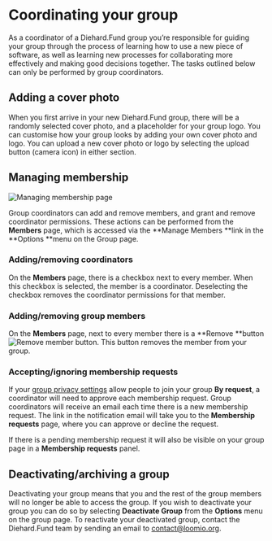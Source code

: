 # Coordinating your group

As a coordinator of a Diehard.Fund group you’re responsible for guiding your group through the process of learning how to use a new piece of software, as well as learning new processes for collaborating more effectively and making good decisions together. The tasks outlined below can only be performed by group coordinators.

## Adding a cover photo

When you first arrive in your new Diehard.Fund group, there will be a randomly selected cover photo, and a placeholder for your group logo. You can customise how your group looks by adding your own cover photo and logo. You can upload a new cover photo or logo by selecting the upload button (camera icon) in either section. 

## Managing membership

<img class="screenshot" alt="Managing membership page" src="members_page.png" />

Group coordinators can add and remove members, and grant and remove coordinator permissions. These actions can be performed from the **Members** page, which is accessed via the **Manage Members **link in the **Options **menu on the Group page.

### Adding/removing coordinators

On the **Members** page, there is a checkbox next to every member. When this checkbox is selected, the member is a coordinator. Deselecting the checkbox removes the coordinator permissions for that member. 

### Adding/removing group members

On the **Members** page, next to every member there is a **Remove **button ![Remove member button](remove_button.png). This button removes the member from your group.

### Accepting/ignoring membership requests

If your [group privacy settings](group_settings.html#group-privacy "Group privacy section of the help documentation") allow people to join your group **By request**, a coordinator will need to approve each membership request. Group coordinators will receive an email each time there is a new membership request. The link in the notification email will take you to the **Membership requests** page, where you can approve or decline the request.

If there is a pending membership request it will also be visible on your group page in a **Membership requests** panel.

## Deactivating/archiving a group

Deactivating your group means that you and the rest of the group members will no longer be able to access the group. If you wish to deactivate your group you can do so by selecting **Deactivate Group** from the **Options** menu on the group page. To reactivate your deactivated group, contact the Diehard.Fund team by sending an email to [contact@loomio.org](mailto:contact@loomio.org).
